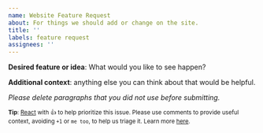 ```yaml
---
name: Website Feature Request
about: For things we should add or change on the site.
title: ''
labels: feature request
assignees: ''
---
```


**Desired feature or idea**: What would you like to see happen?

**Additional context**: anything else you can think about that would be helpful.

_Please delete paragraphs that you did not use before submitting._

<sub>**Tip**: [React](https://github.blog/news-insights/product-news/add-reactions-to-pull-requests-issues-and-comments/) with 👍 to help prioritize this issue. Please use comments to provide useful context, avoiding `+1` or `me too`, to help us triage it. Learn more [here](https://opentelemetry.io/community/end-user/issue-participation/).</sub>
